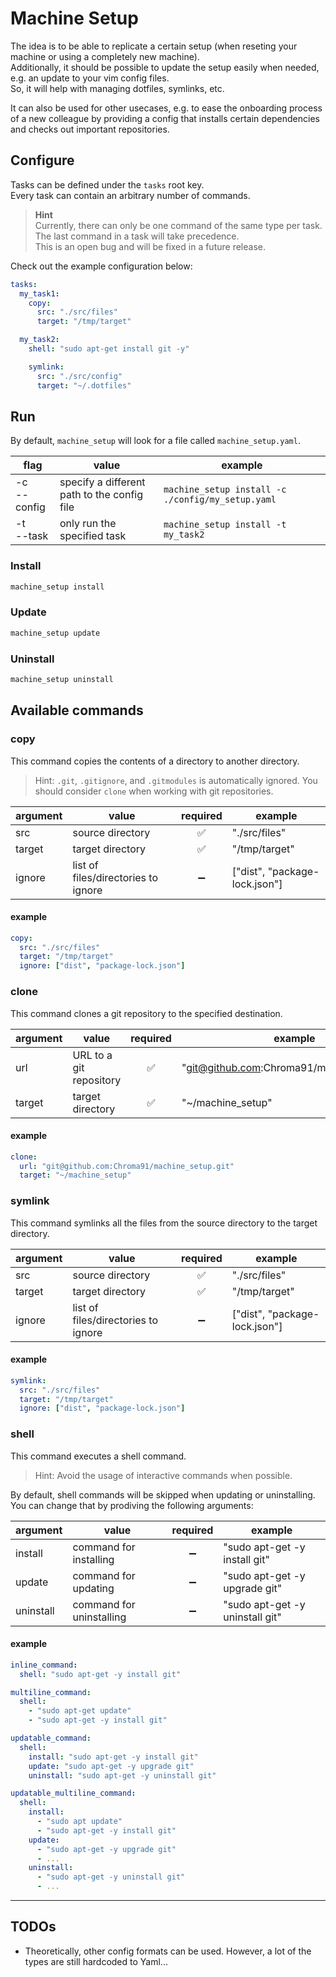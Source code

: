 # Machine Setup

The idea is to be able to replicate a certain setup (when reseting your machine or using a completely new machine).  
Additionally, it should be possible to update the setup easily when needed, e.g. an update to your vim config files.  
So, it will help with managing dotfiles, symlinks, etc.

It can also be used for other usecases, e.g. to ease the onboarding process of a new colleague by providing a config that installs certain dependencies and checks out important repositories.

## Configure

Tasks can be defined under the `tasks` root key.  
Every task can contain an arbitrary number of commands.

> **Hint**  
> Currently, there can only be one command of the same type per task.  
> The last command in a task will take precedence.  
> This is an open bug and will be fixed in a future release.

Check out the example configuration below:

```yaml
tasks:
  my_task1:
    copy:
      src: "./src/files"
      target: "/tmp/target"

  my_task2:
    shell: "sudo apt-get install git -y"

    symlink:
      src: "./src/config"
      target: "~/.dotfiles"
```

## Run

By default, `machine_setup` will look for a file called `machine_setup.yaml`.

| flag            | value                                       | example                                           |
| --------------- | ------------------------------------------- | ------------------------------------------------- |
| -c<br> --config | specify a different path to the config file | `machine_setup install -c ./config/my_setup.yaml` |
| -t<br> --task   | only run the specified task                 | `machine_setup install -t my_task2`               |

### Install

```bash
machine_setup install
```

### Update

```bash
machine_setup update
```

### Uninstall

```bash
machine_setup uninstall
```

## Available commands

### copy

This command copies the contents of a directory to another directory.

> Hint: `.git`, `.gitignore`, and `.gitmodules` is automatically ignored. You should consider `clone` when working with git repositories.

| argument | value                               | required | example                       |
| -------- | ----------------------------------- | :------: | ----------------------------- |
| src      | source directory                    |    ✅    | "./src/files"                 |
| target   | target directory                    |    ✅    | "/tmp/target"                 |
| ignore   | list of files/directories to ignore |    ➖    | ["dist", "package-lock.json"] |

#### example

```yaml
copy:
  src: "./src/files"
  target: "/tmp/target"
  ignore: ["dist", "package-lock.json"]
```

### clone

This command clones a git repository to the specified destination.

| argument | value                   | required | example                                     |
| -------- | ----------------------- | :------: | ------------------------------------------- |
| url      | URL to a git repository |    ✅    | "git@github.com:Chroma91/machine_setup.git" |
| target   | target directory        |    ✅    | "~/machine_setup"                           |

#### example

```yaml
clone:
  url: "git@github.com:Chroma91/machine_setup.git"
  target: "~/machine_setup"
```

### symlink

This command symlinks all the files from the source directory to the target directory.

| argument | value                               | required | example                       |
| -------- | ----------------------------------- | :------: | ----------------------------- |
| src      | source directory                    |    ✅    | "./src/files"                 |
| target   | target directory                    |    ✅    | "/tmp/target"                 |
| ignore   | list of files/directories to ignore |    ➖    | ["dist", "package-lock.json"] |

#### example

```yaml
symlink:
  src: "./src/files"
  target: "/tmp/target"
  ignore: ["dist", "package-lock.json"]
```

### shell

This command executes a shell command.

> Hint: Avoid the usage of interactive commands when possible.

By default, shell commands will be skipped when updating or uninstalling.  
You can change that by prodiving the following arguments:

| argument  | value                    | required | example                         |
| --------- | ------------------------ | :------: | ------------------------------- |
| install   | command for installing   |    ➖    | "sudo apt-get -y install git"   |
| update    | command for updating     |    ➖    | "sudo apt-get -y upgrade git"   |
| uninstall | command for uninstalling |    ➖    | "sudo apt-get -y uninstall git" |

#### example

```yaml
inline_command:
  shell: "sudo apt-get -y install git"

multiline_command:
  shell:
    - "sudo apt-get update"
    - "sudo apt-get -y install git"

updatable_command:
  shell:
    install: "sudo apt-get -y install git"
    update: "sudo apt-get -y upgrade git"
    uninstall: "sudo apt-get -y uninstall git"

updatable_multiline_command:
  shell:
    install:
      - "sudo apt update"
      - "sudo apt-get -y install git"
    update:
      - "sudo apt-get -y upgrade git"
      - ...
    uninstall:
      - "sudo apt-get -y uninstall git"
      - ...
```

---

## TODOs

- Theoretically, other config formats can be used. However, a lot of the types are still hardcoded to Yaml...
